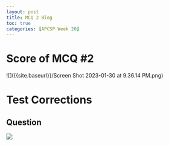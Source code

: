 ```yaml
---
layout: post
title: MCQ 2 Blog
toc: true
categories: [APCSP Week 20]
---
```


# Score of MCQ #2
![]({{site.baseurl}}/Screen Shot 2023-01-30 at 9.36.14 PM.png)

# Test Corrections
## Question
![]({{site.baseurl}}/)
